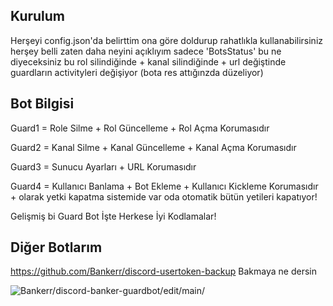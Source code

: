 ## Kurulum 

Herşeyi config.json'da belirttim ona göre doldurup rahatlıkla kullanabilirsiniz herşey belli zaten daha neyini açıklıyım sadece 'BotsStatus' bu ne diyeceksiniz bu rol silindiğinde + kanal silindiğinde + url değiştinde guardların activityleri değişiyor (bota res attığınzda düzeliyor)

## Bot Bilgisi
Guard1 = Role Silme + Rol Güncelleme + Rol Açma Korumasıdır

Guard2 = Kanal Silme + Kanal Güncelleme + Kanal Açma Korumasıdır

Guard3 = Sunucu Ayarları + URL Korumasıdır

Guard4 = Kullanıcı Banlama + Bot Ekleme + Kullanıcı Kickleme Korumasıdır + olarak yetki kapatma sistemide var oda otomatik bütün yetileri kapatıyor!

Gelişmiş bi Guard Bot İşte
Herkese İyi Kodlamalar!

## Diğer Botlarım
https://github.com/Bankerr/discord-usertoken-backup Bakmaya ne dersin

<img src="https://komarev.com/ghpvc/?username=discord-banker-guardbot-main&label=Ziyaretçi%20Sayısı&color=da004e" alt="Bankerr/discord-banker-guardbot/edit/main/" /> <p>
